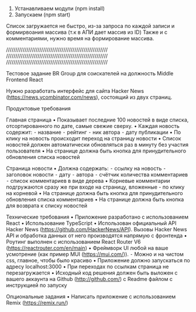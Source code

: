 1. Устанавливаем модули (npm install)
2. Запускаем (npm start)

Список загружается не быстро, из-за запроса по каждой записи и формирвоания массива (т.к в АПИ дает массив из ID)
Также и с комментариями, нужно время на формирование массива.

///////////////////////////////////////////////////////
///////////////////////////////////////////////////////
///////////////////////////////////////////////////////

Тестовое задание BR Group для соискателей на должность Middle Frontend React

Нужно разработать интерфейс для сайта Hacker News (https://news.ycombinator.com/news), состоящий из двух страниц.

Продуктовые требования

Главная страница
• Показывает последние 100 новостей в виде списка, отсортированного по дате, самые свежие сверху.
• Каждая новость содержит:
 ⁃ название
 ⁃ рейтинг
 ⁃ ник автора
 ⁃ дату публикации
• По клику на новость происходит переход на страницу новости
• Список новостей должен автоматически обновляться раз в минуту без участия пользователя
• На странице должна быть кнопка для принудительного обновления списка новостей

Страница новости
• Должна содержать:
 ⁃ ссылку на новость
 ⁃ заголовок новости
 ⁃ дату
 ⁃ автора
 ⁃ счётчик количества комментариев
 ⁃ список комментариев в виде дерева
• Корневые комментарии подгружаются сразу же при входе на страницу, вложенные - по клику на корневой
• На странице должна быть кнопка для принудительного обновления списка комментариев
• На странице должна быть кнопка для возврата к списку новостей

Технические требования
• Приложение разработано с использованием React 
• Использование TypeScript
• Использован официальный API Hacker News (https://github.com/HackerNews/API). Вызовы Hacker News API и обработка данных от него производятся напрямую с фронтенда
• Роутинг выполнен с использованием React Router V6 (https://reactrouter.com/en/main)
• Фреймворк UI любой на ваше усмотрение (как пример MUI (https://mui.com/)).
 ⁃ Можно и на чистом css, главное, чтобы было красиво
• Приложение должно запускаться по адресу localhost:3000 
• При переходах по ссылкам страница не перезагружается
• Исходный код решения должен быть выложен с вашего аккаунта на Github (http://github.com/) с Readme файлом с инструкцией по запуску

Опциональные задания
• Написать приложение с использованием Remix (https://remix.run/)
